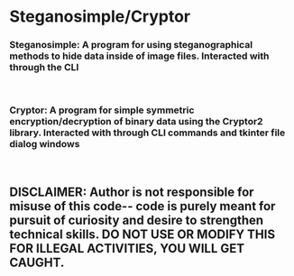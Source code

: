 # Steganosimple/Cryptor
### Steganosimple: A program for using steganographical methods to hide data inside of image files. Interacted with through the CLI
&nbsp;
&nbsp;
### Cryptor: A program for simple symmetric encryption/decryption of binary data using the Cryptor2 library. Interacted with through CLI commands and tkinter file dialog windows
&nbsp;
&nbsp;
&nbsp;
&nbsp;
&nbsp;
## DISCLAIMER: Author is not responsible for misuse of this code-- code is purely meant for pursuit of curiosity and desire to strengthen technical skills. DO NOT USE OR MODIFY THIS FOR ILLEGAL ACTIVITIES, YOU WILL GET CAUGHT.